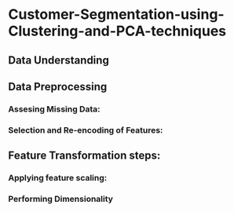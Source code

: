 # Customer-Segmentation-using-Clustering-and-PCA-techniques


## Data Understanding 

## Data Preprocessing

### Assesing Missing Data:  

### Selection and Re-encoding of Features:

## Feature Transformation steps:

### Applying feature scaling:

### Performing Dimensionality


